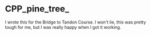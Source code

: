 # CPP_pine_tree_
I wrote this for the Bridge to Tandon Course. I won't lie, this was pretty tough for me, but I was really happy when I got it working. 
